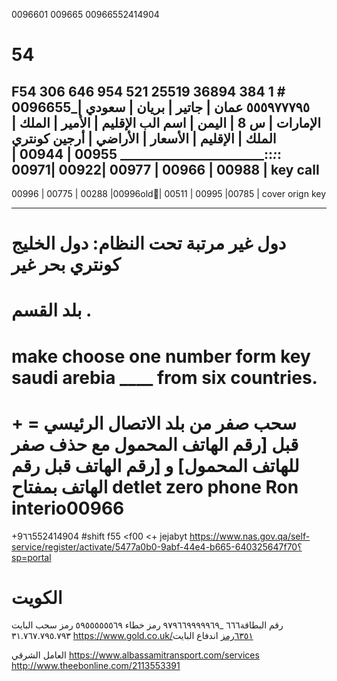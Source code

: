 0096601
009665
00966552414904
# 54
F54
306
646
954
521
25519
36894
384
1 # 0096655_٥٥٥٩٧٧٧٩٥
عمان | جاتير | بريان | سعودي | الإمارات | س 8 | اليمن | اسم الب
الإقليم | الأمير | الملك | الملك | الإقليم | الأسعار | الأراضي | أرجين كونتري
________:_________:_________:__________:_________________________
00955   | 00944   | 00988   |  00966   | 00977   |00922  |00971 | key call
-----------------------------------------------------------------
00996  |   00775  | 00288   |00996old🔑|  00511  | 00995 |00785 | cover orign key

-------------------------------------------------- -------------
# دول غير مرتبة تحت النظام: دول الخليج كونتري بحر غير 
# بلد القسم .
# make choose one number form key saudi arebia ____ from six countries.
# + = سحب صفر من بلد الاتصال الرئيسي قبل [رقم الهاتف المحمول مع حذف صفر للهاتف المحمول] و [رقم الهاتف قبل رقم الهاتف بمفتاح detlet zero phone Ron interio00966

+9٦٦552414904
#shift f55 <f00 <+ jejabyt
https://www.nas.gov.qa/self-service/register/activate/5477a0b0-9abf-44e4-b665-640325647f70؟sp=portal
# الكويت
رقم البطاقة٦٦٦ _٩٧٩٦٦٩٩٩٩٩٦٩
رمز خطاء ٥٩٥٥٥٥٥٥٦٩
رمز سحب البايت ٣١.٧٦٧.٧٩٥.٧٩٣
https://www.gold.co.uk/٦٣٥١رمز اندفاع البايت

العامل الشرقي
https://www.albassamitransport.com/services
http://www.theebonline.com/2113553391
